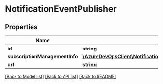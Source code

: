 # NotificationEventPublisher

## Properties
Name | Type | Description | Notes
------------ | ------------- | ------------- | -------------
**id** | **string** |  | [optional] 
**subscriptionManagementInfo** | [**\AzureDevOpsClient\Notification\AzureDevOpsClient\Notification\Model\SubscriptionManagement**](SubscriptionManagement.md) |  | [optional] 
**url** | **string** |  | [optional] 

[[Back to Model list]](../README.md#documentation-for-models) [[Back to API list]](../README.md#documentation-for-api-endpoints) [[Back to README]](../README.md)



